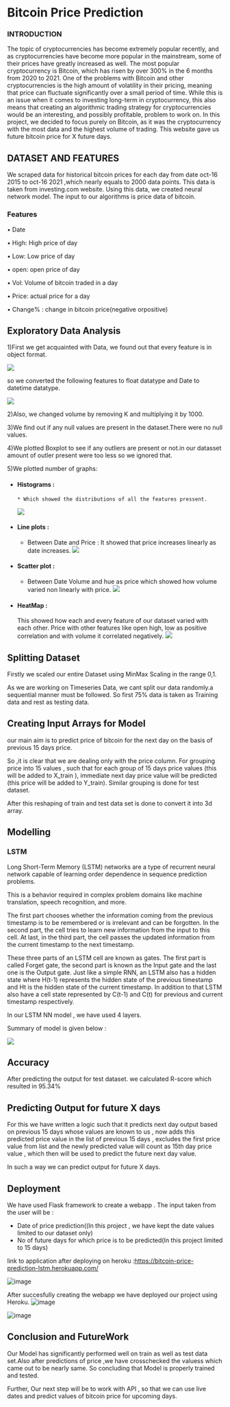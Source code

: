 
# Bitcoin Price Prediction



### INTRODUCTION

The topic of cryptocurrencies has become extremely popular recently, and as cryptocurrencies have become more popular in the mainstream, some of their prices have greatly increased as well. The most popular cryptocurrency is Bitcoin, which has risen by over 300% in the 6 months from  2020 to  2021. One of the problems with Bitcoin and other cryptocurrencies is the high amount of volatility in their pricing, meaning that price can fluctuate significantly over a small period of time. While this is an issue when it comes to investing long-term in cryptocurrency, this also means that creating an algorithmic trading strategy for cryptocurrencies would be an interesting, and possibly profitable, problem to work on. In this project, we decided to focus purely on Bitcoin, as it was the cryptocurrency with the most data and the highest volume of trading.
This website gave us future bitcoin price for X future days.
## DATASET AND FEATURES

We scraped data for historical bitcoin prices for each day from date oct-16 2015 to oct-16 2021 ,which nearly equals to 2000 data points. This data is taken from investing.com website.
Using this data, we created neural network model. The input to our algorithms is  price data of bitcoin.

### Features
• Date
 
• High: High price of day

• Low: Low price of day

• open: open price of day

• Vol: Volume of bitcoin traded in a day

• Price: actual price for a day

• Change% : change in bitcoin price(negative orpositive)

## Exploratory Data Analysis

1)First we get acquainted with Data, we found out that every feature is in object format.

![](images/img1.png)

so we converted the following features  to float datatype and Date to datetime datatype.

![](images/datatype.png)


2)Also, we changed volume by removing K and multiplying it by 1000.

3)We find out if any null values are present in the dataset.There were no null values.

4)We plotted Boxplot to see if any outliers are present or not.in our datasset amount of outler present were too less so we ignored that.

5)We plotted number of graphs:
  * #### Histograms  :
        * Which showed the distributions of all the features pressent.
        
      ![](images/hist.png)
        
  * #### Line plots :
      * Between Date and Price :
         It showed that price increases linearly as date increases.
         ![](images/linep.png)

  * #### Scatter plot :
    * Between Date  Volume and hue as price which showed how volume varied non linearly with price.
    ![](images/scatterp.png)
    
  * #### HeatMap :
     This showed how each and every feature of our dataset varied with each other.
     Price with other features like open high, low as positive correlation and with volume it correlated negatively.
     ![](images/heatm.png)
     
## Splitting Dataset

Firstly we scaled our entire Dataset using MinMax Scaling in the range 0,1.

As we are working on Timeseries Data, we cant split our data randomly.a sequential manner must be followed.
So first 75% data is taken as Training data and rest as testing data.
## Creating Input Arrays for Model

our main aim is to predict  price of bitcoin for the next day on the basis of previous 15 days price.

So ,it is clear that we are dealing only with the price column.
For grouping price into 15 values , such that for each group of 15 days price values (this will be added to X_train ), immediate next day price value will be predicted (this price will be added to Y_train). 
Similar grouping is done for test dataset.

After this reshaping of train and test data set is done to convert it into 3d array.

## Modelling
### LSTM

Long Short-Term Memory (LSTM) networks are a type of recurrent neural network capable of learning order dependence in sequence prediction problems.

This is a behavior required in complex problem domains like machine translation, speech recognition, and more.

The first part chooses whether the information coming from the previous timestamp is to be remembered or is irrelevant and can be forgotten. In the second part, the cell tries to learn new information from the input to this cell. At last, in the third part, the cell passes the updated information from the current timestamp to the next timestamp.

These three parts of an LSTM cell are known as gates. The first part is called Forget gate, the second part is known as the Input gate and the last one is the Output gate.
Just like a simple RNN, an LSTM also has a hidden state where H(t-1) represents the hidden state of the previous timestamp and Ht is the hidden state of the current timestamp. In addition to that LSTM also have a cell state represented by C(t-1) and C(t) for previous and current timestamp respectively.

In our LSTM NN model , we have used 4 layers. 

Summary of model is given below :

![](images/model.png)


## Accuracy
After predicting the output for test dataset.
we calculated R-score which resulted in 95.34%

## Predicting Output for future X days

For this we have written a logic such that it predicts  next day  output based on previous 15 days whose values are known to us , now adds this predicted price value in the list of previous 15 days , excludes the first price value from list and the newly predicted value will count as 15th day price value , which then will be used to predict the future next day value.


In such a way we can predict output for future X days.

## Deployment

We have used Flask framework to create a webapp .
The input taken from the user will be :
* Date of price prediction((In this project , we have kept the date values limited to our dataset only)
* No of future days for which price is to be predicted(In this project limited to 15 days)

link to  application after deploying on heroku :https://bitcoin-price-prediction-lstm.herokuapp.com/

![image](images/depl1.png)


After succesfully  creating the webapp we have deployed our project using Heroku.
![image](images/dep2.png)


![image](images/dep3.png)


## Conclusion and FutureWork

Our Model has significantly performed well on train as well as test data set.Also after predictions of price ,we have crosschecked the valuess which came out to be nearly same.
So concluding that Model is properly trained and tested.

Further, Our next step will be to work with API , so that we can use live dates and predict values of bitcoin price for upcoming days.
